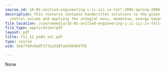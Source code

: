 ```yaml
---
course_id: 16-01-unified-engineering-i-ii-iii-iv-fall-2005-spring-2006
description: This resource contains handwritten solutions to the given problem on
  control volume and applying the integral mass, momentum, energy equations.
file_location: /coursemedia/16-01-unified-engineering-i-ii-iii-iv-fall-2005-spring-2006/3e67fe8c9adf1f31a318fad3d84b5755_f11_12_ps04_sol.pdf
file_type: application/pdf
layout: pdf
title: f11_12_ps04_sol.pdf
type: course
uid: 3e67fe8c9adf1f31a318fad3d84b5755

---
```

None